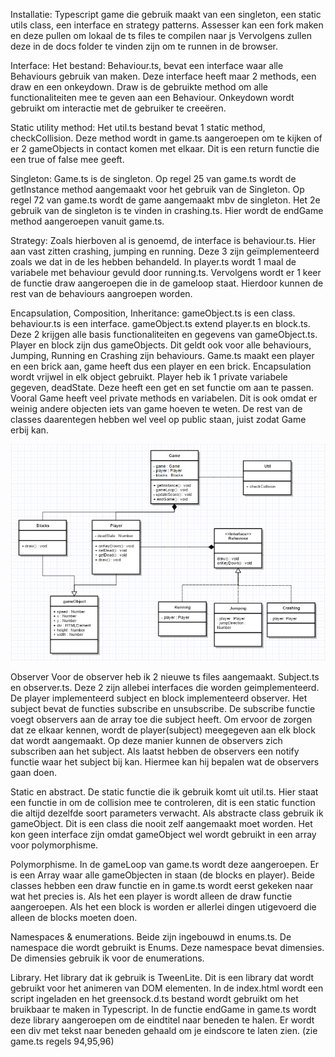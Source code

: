Installatie:
Typescript game die gebruik maakt van een singleton, een static utils class, een interface en strategy patterns.
Assesser kan een fork maken en deze pullen om lokaal de ts files te compilen naar js Vervolgens zullen deze in de docs folder te vinden
zijn om te runnen in de browser.

Interface:
Het bestand: Behaviour.ts, bevat een interface waar alle Behaviours gebruik van maken. Deze interface heeft maar 2 methods, een draw en 
een onkeydown. Draw is de gebruikte method om alle functionaliteiten mee te geven aan een Behaviour. Onkeydown wordt gebruikt om 
interactie met de gebruiker te creeëren. 

Static utility method:
Het util.ts bestand bevat 1 static method, checkCollision. Deze method wordt in game.ts aangeroepen om te kijken of er 2
gameObjects in contact komen met elkaar. Dit is een return functie die een true of false mee geeft.

Singleton:
Game.ts is de singleton. Op regel 25 van game.ts wordt de getInstance method aangemaakt voor het gebruik van de Singleton.
Op regel 72 van game.ts wordt de game aangemaakt mbv de singleton. Het 2e gebruik van de singleton is te
vinden in crashing.ts. Hier wordt de endGame method aangeroepen vanuit game.ts.

Strategy:
Zoals hierboven al is genoemd, de interface is behaviour.ts. Hier aan vast zitten crashing, jumping en running. Deze 3 zijn 
geïmplementeerd zoals we dat in de les hebben behandeld. In player.ts wordt 1 maal de variabele met behaviour gevuld door 
running.ts. Vervolgens wordt er 1 keer de functie draw aangeroepen die in de gameloop staat. Hierdoor kunnen de rest van
de behaviours aangroepen worden.

Encapsulation, Composition, Inheritance:
gameObject.ts is een class. behaviour.ts is een interface. gameObject.ts extend player.ts en block.ts. Deze 2 krijgen alle basis
functionaliteiten en gegevens van gameObject.ts. Player en block zijn dus gameObjects. Dit geldt ook voor alle behaviours,
Jumping, Running en Crashing zijn behaviours.
Game.ts maakt een player en een brick aan, game heeft dus een player en een brick.
Encapsulation wordt vrijwel in elk object gebruikt. Player heb ik 1 private variabele gegeven, deadState. Deze heeft een
get en set functie om aan te passen. Vooral Game heeft veel private methods en variabelen. Dit is ook omdat er weinig andere
objecten iets van game hoeven te weten. De rest van de classes daarentegen hebben wel veel op public staan, juist zodat
Game erbij kan.

![ulm diagram](./class-diagram.PNG)

Observer
Voor de observer heb ik 2 nieuwe ts files aangemaakt. Subject.ts en observer.ts. Deze 2 zijn allebei interfaces die worden geimplementeerd. De player implementeerd subject en block implementeerd observer. Het subject bevat de functies subscribe en unsubscribe. De subscribe functie voegt observers aan de array toe die subject heeft.
Om ervoor de zorgen dat ze elkaar kennen, wordt de player(subject) meegegeven aan elk block dat wordt aangemaakt. Op deze manier kunnen de observers zich subscriben aan het subject. 
Als laatst hebben de observers een notify functie waar het subject bij kan. Hiermee kan hij bepalen wat de observers gaan doen.

Static en abstract.
De static functie die ik gebruik komt uit util.ts. Hier staat een functie in om de collision mee te controleren, dit is een static function die altijd dezelfde soort parameters verwacht.
Als abstracte class gebruik ik gameObject. Dit is een class die nooit zelf aangemaakt moet worden. Het kon geen interface zijn omdat gameObject wel wordt gebruikt in een array voor polymorphisme.

Polymorphisme.
In de gameLoop van game.ts wordt deze aangeroepen. Er is een Array waar alle gameObjecten in staan (de blocks en player). Beide classes hebben een draw functie en in game.ts wordt eerst gekeken naar wat het precies is. Als het een player is wordt alleen de draw functie aangeroepen. Als het een block is worden er allerlei dingen utigevoerd die alleen de blocks moeten doen.

Namespaces & enumerations.
Beide zijn ingebouwd in enums.ts. De namespace die wordt gebruikt is Enums. Deze namespace bevat dimensies. De dimensies gebruik ik voor de enumerations.

Library.
Het library dat ik gebruik is TweenLite. Dit is een library dat wordt gebruikt voor het animeren van DOM elementen. In de index.html wordt een script ingeladen en het greensock.d.ts bestand wordt gebruikt om het bruikbaar te maken in Typescript.
In de functie endGame in game.ts wordt deze library aangeroepen om de eindtitel naar beneden te halen. Er wordt een div met tekst naar beneden gehaald om je eindscore te laten zien. (zie game.ts regels 94,95,96)